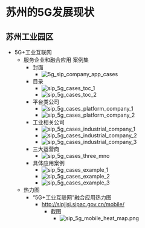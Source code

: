 # 苏州的5G发展现状

## 苏州工业园区

* 5G+工业互联网
  * 服务企业和融合应用 案例集
    * 封面
      * ![5g_sip_company_app_cases](../../../assets/img/5g_sip_company_app_cases.png)
    * 目录
      * ![sip_5g_cases_toc_1](../../../assets/img/sip_5g_cases_toc_1.png)
      * ![sip_5g_cases_toc_2](../../../assets/img/sip_5g_cases_toc_2.jpg)
    * 平台类公司
      * ![sip_5g_cases_platform_company_1](../../../assets/img/sip_5g_cases_platform_company_1.jpg)
      * ![sip_5g_cases_platform_company_2](../../../assets/img/sip_5g_cases_platform_company_2.jpg)
    * 工业相关公司
      * ![sip_5g_cases_industrial_company_1](../../../assets/img/sip_5g_cases_industrial_company_1.png)
      * ![sip_5g_cases_industrial_company_2](../../../assets/img/sip_5g_cases_industrial_company_2.jpg)
      * ![sip_5g_cases_industrial_company_3](../../../assets/img/sip_5g_cases_industrial_company_3.jpg)
    * 三大运营商
      * ![sip_5g_cases_three_mno](../../../assets/img/sip_5g_cases_three_mno.png)
    * 具体应用案例
      * ![sip_5g_cases_example_1](../../../assets/img/sip_5g_cases_example_1.png)
      * ![sip_5g_cases_example_2](../../../assets/img/sip_5g_cases_example_2.png)
      * ![sip_5g_cases_example_3](../../../assets/img/sip_5g_cases_example_3.png)
  * 热力图
    * “5G+工业互联网”融合应用热力图
      * http://sipjjsj.sipac.gov.cn/mobile/
        * 截图
          * ![sip_5g_mobile_heat_map.png](../../../assets/img/sip_5g_mobile_heat_map.jpg)
